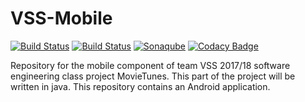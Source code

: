 # VSS-Mobile



[![Build Status](https://jiratinf16b4.it.dh-karlsruhe.de/buildStatus/icon?job=VSS)](https://jiratinf16b4.it.dh-karlsruhe.de/job/VSS)
[![Build Status](https://travis-ci.org/VSSSE/VSS-Mobile.svg?branch=master)](https://travis-ci.org/VSSSE/VSS-Mobile)
[![Sonaqube](https://sonarcloud.io/api/project_badges/measure?project=VSS-Mobile%3Amyapplication&metric=coverage)](https://sonarcloud.io/organizations/vss/projects)
[![Codacy Badge](https://api.codacy.com/project/badge/Grade/eb4cec1f9c244020ab167004d3f1fe99)](https://www.codacy.com/app/C0D3D3V/VSS-Mobile?utm_source=github.com&amp;utm_medium=referral&amp;utm_content=VSSSE/VSS-Mobile&amp;utm_campaign=Badge_Grade)

Repository for the mobile component of team VSS 2017/18 software engineering class project MovieTunes.
This part of the project will be written in java. This repository contains an Android application. 
